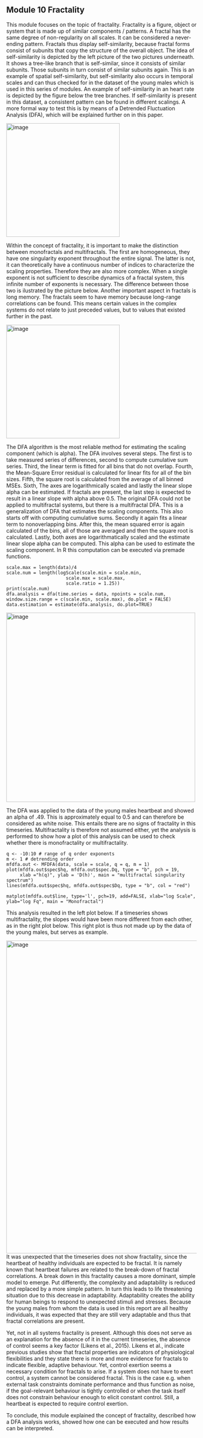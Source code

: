 ## Module 10 Fractality

This module focuses on the topic of fractality. Fractality is a figure, object or system that is made up of similar components / patterns. A fractal has the same degree of non-regularity on all scales. It can be considered a never-ending pattern. Fractals thus display self-similarity, because fractal forms consist of subunits that copy the structure of the overall object. The idea of self-similarity is depicted by the left picture of the two pictures underneath. It shows a tree-like branch that is self-similar, since it consists of similar subunits. Those subunits in turn consist of similar subunits again. This is an example of spatial self-similarity, but self-similarity also occurs in temporal scales and can thus checked for in the dataset of the young males which is used in this series of modules. An example of self-similarity in an heart rate is depicted by the figure below the tree branches. If self-similarity is present in this dataset, a consistent pattern can be found in different scalings. A more formal way to test this is by means of a Detrended Fluctuation Analysis (DFA), which will be explained further on in this paper.

<img width="300" alt="image" src="https://user-images.githubusercontent.com/105786135/169543327-b5ef55f1-fa23-4004-ba91-a64ff1070fdd.png">

Within the concept of fractality, it is important to make the distinction between monofractals and multifractals.  The first are homogeneous, they have one singularity exponent throughout the entire signal. The latter is not, it can theoretically have a continuous number of indices to characterize the scaling properties. Therefore they are also more complex. When a single exponent is not sufficient to describe dynamics of a fractal system, this infinite number of exponents is necessary. The difference between those two is ilustrated by the picture below. 
Another important aspect in fractals is long memory. The fractals seem to have memory because long-range correlations can be found. This means certain values in the complex systems do not relate to just preceded values, but to values that existed further in the past. 

<img width="300" alt="image" src="https://user-images.githubusercontent.com/105786135/169544049-5a04ab05-f993-491d-b181-47a3afa239ff.png">



The DFA algorithm is the most reliable method for estimating the scaling component (which is alpha). The DFA involves several steps. The first is to take measured series of differences, second to compute cumulative sum series. Third, the linear term is fitted for all bins that do not overlap. Fourth, the Mean-Square Error residual is calculated for linear fits for all of the bin sizes. Fifth, the square root is calculated from the average of all binned MSEs. Sixth, The axes are logarithmically scaled and lastly the linear slope alpha can be estimated. 
If fractals are present, the last step is expected to result in a linear slope with alpha above 0.5. The original DFA could not be applied to multifractal systems, but there is a multifractal DFA. This is a generalization of DFA that estimates the scaling components. This also starts off with computing cumulative sums. Secondly it again fits a linear term to nonoverlapping bins. After this, the mean squared error is again calculated of the bins, all of those are averaged and then the square root is calculated. Lastly, both axes are logarithmatically scaled and the estimate linear slope alpha can be computed. This alpha can be used to estimate the scaling component. In R this computation can be executed via premade functions.

``` scale.min = 16
scale.max = length(data)/4
scale.num = length(logScale(scale.min = scale.min, 
                      scale.max = scale.max,
                      scale.ratio = 1.25))
print(scale.num)
dfa.analysis = dfa(time.series = data, npoints = scale.num, window.size.range = c(scale.min, scale.max), do.plot = FALSE)
data.estimation = estimate(dfa.analysis, do.plot=TRUE)
```
<img width="500" alt="image" src="https://user-images.githubusercontent.com/105786135/169539366-382ce985-2048-4007-83f5-ed177ffc7ddc.png">

The DFA was applied to the data of the young males heartbeat and showed an alpha of .49. This is approximately equal to 0.5 and can therefore be considered as white noise. This entails there are no signs of fractality in this timeseries. Multifractality is therefore not assumed either, yet the analysis is performed to show how a plot of this analysis can be used to check whether there is monofractality or multifractality. 

```scale <- logScale(scale.min = scale.min, scale.max = scale.max, scale.ratio = 2)
q <- -10:10 # range of q order exponents
m <- 1 # detrending order 
mfdfa.out <- MFDFA(data, scale = scale, q = q, m = 1)
plot(mfdfa.out$spec$hq, mfdfa.out$spec.Dq, type = "b", pch = 19,
     xlab ="h(q)", ylab = 'D(h)', main = "multifractal singularity spectrum")
lines(mfdfa.out$spec$hq, mfdfa.out$spec$Dq, type = "b", col = "red")

matplot(mfdfa.out$line, type='l', pch=19, add=FALSE, xlab="log Scale", ylab="log Fq", main = "Monofractal")
```
This analysis resulted in the left plot below. If a timeseries shows multifractality, the slopes would have been more different from each other, as in the right plot below. This right plot is thus not made up by the data of the young males, but serves as example.

<img width="826" alt="image" src="https://user-images.githubusercontent.com/105786135/169541665-259830be-35f8-46ff-b802-43e5ffb4a429.png">
It was unexpected that the timeseries does not show fractality, since the heartbeat of healthy individuals are expected to be fractal. It is namely known that heartbeat failures are related to the break-down of fractal correlations. A break down in this fractality causes a more dominant, simple model to emerge. Put differently, the complexity and adaptability is reduced and replaced by a more simple pattern. In turn this leads to life threatening situation due to this decrease in adaptability. Adaptability creates the ability for human beings to respond to unexpected stimuli and stresses. Because the young males from whom the data is used in this report are all healthy individuals, it was expected that they are still very adaptable and thus that fractal correlations are present. 

Yet, not in all systems fractality is present. Although this does not serve as an explanation for the absence of it in the current timeseries, the absence of control seems a key factor (Likens et al., 2015). Likens et al., indicate previous studies show that fractal properties are indicators of physiological flexibilities and they state there is more and more evidence for fractals to indicate flexible, adaptive behaviour. Yet, control exertion seems a necessary condition for fractals to arise. If a system does not have to exert control, a system cannot be considered fractal. This is the case e.g. when external task constraints dominate performance and thus function as noise, if the goal-relevant behaviour is tightly controlled or when the task itself does not constrain behaviour enough to elicit constant control. Still, a heartbeat is expected to require control exertion. 

To conclude, this module explained the concept of fractality, described how a DFA analysis works, showed how one can be executed and how results can be interpreted. 







